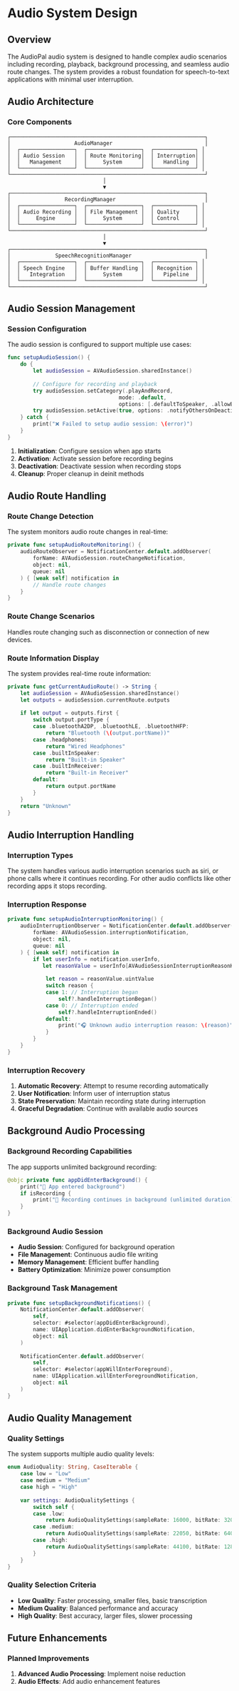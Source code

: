 # Audio System Design

## Overview

The AudioPal audio system is designed to handle complex audio scenarios including recording, playback, background processing, and seamless audio route changes. The system provides a robust foundation for speech-to-text applications with minimal user interruption.

## Audio Architecture

### Core Components

```
┌─────────────────────────────────────────────────────────────┐
│                    AudioManager                             │
│  ┌─────────────────┐  ┌─────────────────┐  ┌─────────────┐ │
│  │ Audio Session   │  │ Route Monitoring│  │ Interruption│ │
│  │   Management    │  │     System      │  │   Handling  │ │
│  └─────────────────┘  └─────────────────┘  └─────────────┘ │
└─────────────────────────────────────────────────────────────┘
                              │
                              ▼
┌─────────────────────────────────────────────────────────────┐
│                 RecordingManager                            │
│  ┌─────────────────┐  ┌─────────────────┐  ┌─────────────┐ │
│  │ Audio Recording │  │ File Management │  │ Quality     │ │
│  │     Engine      │  │     System      │  │ Control     │ │
│  └─────────────────┘  └─────────────────┘  └─────────────┘ │
└─────────────────────────────────────────────────────────────┘
                              │
                              ▼
┌─────────────────────────────────────────────────────────────┐
│              SpeechRecognitionManager                       │
│  ┌─────────────────┐  ┌─────────────────┐  ┌─────────────┐ │
│  │ Speech Engine   │  │ Buffer Handling │  │ Recognition │ │
│  │   Integration   │  │     System      │  │   Pipeline  │ │
│  └─────────────────┘  └─────────────────┘  └─────────────┘ │
└─────────────────────────────────────────────────────────────┘
```

## Audio Session Management

### Session Configuration

The audio session is configured to support multiple use cases:

```swift
func setupAudioSession() {
    do {
        let audioSession = AVAudioSession.sharedInstance()
        
        // Configure for recording and playback
        try audioSession.setCategory(.playAndRecord, 
                                   mode: .default, 
                                   options: [.defaultToSpeaker, .allowBluetooth])
        try audioSession.setActive(true, options: .notifyOthersOnDeactivation)
    } catch {
        print("❌ Failed to setup audio session: \(error)")
    }
}
```

1. **Initialization**: Configure session when app starts
2. **Activation**: Activate session before recording begins
3. **Deactivation**: Deactivate session when recording stops
4. **Cleanup**: Proper cleanup in deinit methods

## Audio Route Handling

### Route Change Detection

The system monitors audio route changes in real-time:

```swift
private func setupAudioRouteMonitoring() {
    audioRouteObserver = NotificationCenter.default.addObserver(
        forName: AVAudioSession.routeChangeNotification,
        object: nil,
        queue: nil
    ) { [weak self] notification in
        // Handle route changes
    }
}
```

### Route Change Scenarios
Handles route changing such as disconnection or connection of new devices.

### Route Information Display

The system provides real-time route information:

```swift
private func getCurrentAudioRoute() -> String {
    let audioSession = AVAudioSession.sharedInstance()
    let outputs = audioSession.currentRoute.outputs
    
    if let output = outputs.first {
        switch output.portType {
        case .bluetoothA2DP, .bluetoothLE, .bluetoothHFP:
            return "Bluetooth (\(output.portName))"
        case .headphones:
            return "Wired Headphones"
        case .builtInSpeaker:
            return "Built-in Speaker"
        case .builtInReceiver:
            return "Built-in Receiver"
        default:
            return output.portName
        }
    }
    return "Unknown"
}
```

## Audio Interruption Handling

### Interruption Types

The system handles various audio interruption scenarios such as siri, or phone calls where it continues recording.
For other audio conflicts like other recording apps it stops recording.

### Interruption Response

```swift
private func setupAudioInterruptionMonitoring() {
    audioInterruptionObserver = NotificationCenter.default.addObserver(
        forName: AVAudioSession.interruptionNotification,
        object: nil,
        queue: nil
    ) { [weak self] notification in
        if let userInfo = notification.userInfo,
           let reasonValue = userInfo[AVAudioSessionInterruptionReasonKey] as? NSNumber {
            
            let reason = reasonValue.uintValue
            switch reason {
            case 1: // Interruption began
                self?.handleInterruptionBegan()
            case 0: // Interruption ended
                self?.handleInterruptionEnded()
            default:
                print("🎧 Unknown audio interruption reason: \(reason)")
            }
        }
    }
}
```

### Interruption Recovery

1. **Automatic Recovery**: Attempt to resume recording automatically
2. **User Notification**: Inform user of interruption status
3. **State Preservation**: Maintain recording state during interruption
4. **Graceful Degradation**: Continue with available audio sources

## Background Audio Processing

### Background Recording Capabilities

The app supports unlimited background recording:

```swift
@objc private func appDidEnterBackground() {
    print("📱 App entered background")
    if isRecording {
        print("🎤 Recording continues in background (unlimited duration)")
    }
}
```

### Background Audio Session

- **Audio Session**: Configured for background operation
- **File Management**: Continuous audio file writing
- **Memory Management**: Efficient buffer handling
- **Battery Optimization**: Minimize power consumption

### Background Task Management

```swift
private func setupBackgroundNotifications() {
    NotificationCenter.default.addObserver(
        self,
        selector: #selector(appDidEnterBackground),
        name: UIApplication.didEnterBackgroundNotification,
        object: nil
    )
    
    NotificationCenter.default.addObserver(
        self,
        selector: #selector(appWillEnterForeground),
        name: UIApplication.willEnterForegroundNotification,
        object: nil
    )
}
```

## Audio Quality Management

### Quality Settings

The system supports multiple audio quality levels:

```swift
enum AudioQuality: String, CaseIterable {
    case low = "Low"
    case medium = "Medium"
    case high = "High"
    
    var settings: AudioQualitySettings {
        switch self {
        case .low:
            return AudioQualitySettings(sampleRate: 16000, bitRate: 32000)
        case .medium:
            return AudioQualitySettings(sampleRate: 22050, bitRate: 64000)
        case .high:
            return AudioQualitySettings(sampleRate: 44100, bitRate: 128000)
        }
    }
}
```

### Quality Selection Criteria

- **Low Quality**: Faster processing, smaller files, basic transcription
- **Medium Quality**: Balanced performance and accuracy
- **High Quality**: Best accuracy, larger files, slower processing


## Future Enhancements

### Planned Improvements

1. **Advanced Audio Processing**: Implement noise reduction
2. **Audio Effects**: Add audio enhancement features


